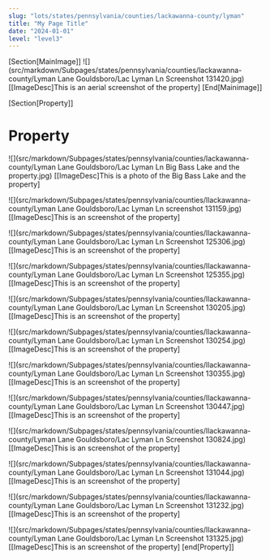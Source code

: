 ```yaml
---
slug: "lots/states/pennsylvania/counties/lackawanna-county/lyman"
title: "My Page Title"
date: "2024-01-01"
level: "level3"
---
```


[Section[MainImage]]
![](src/markdown/Subpages/states/pennsylvania/counties/lackawanna-county/Lyman Lane Gouldsboro/Lac Lyman Ln Screenshot 131420.jpg)
[[ImageDesc]This is an aerial screenshot of the property]
[End[Mainimage]]

[Section[Property]]
# Property

![](src/markdown/Subpages/states/pennsylvania/counties/lackawanna-county/Lyman Lane Gouldsboro/Lac Lyman Ln Big Bass Lake and the property.jpg)
[[ImageDesc]This is a photo of the Big Bass Lake and the property]

![](src/markdown/Subpages/states/pennsylvania/counties/llackawanna-county/Lyman Lane Gouldsboro/Lac Lyman Ln screenshot 131159.jpg)
[[ImageDesc]This is an screenshot of the property]

![](src/markdown/Subpages/states/pennsylvania/counties/llackawanna-county/Lyman Lane Gouldsboro/Lac Lyman Ln Screenshot 125306.jpg)
[[ImageDesc]This is an screenshot of the property]

![](src/markdown/Subpages/states/pennsylvania/counties/llackawanna-county/Lyman Lane Gouldsboro/Lac Lyman Ln Screenshot 125355.jpg)
[[ImageDesc]This is an screenshot of the property]

![](src/markdown/Subpages/states/pennsylvania/counties/llackawanna-county/Lyman Lane Gouldsboro/Lac Lyman Ln Screenshot 130205.jpg)
[[ImageDesc]This is an screenshot of the property]

![](src/markdown/Subpages/states/pennsylvania/counties/llackawanna-county/Lyman Lane Gouldsboro/Lac Lyman Ln Screenshot 130254.jpg)
[[ImageDesc]This is an screenshot of the property]

![](src/markdown/Subpages/states/pennsylvania/counties/llackawanna-county/Lyman Lane Gouldsboro/Lac Lyman Ln Screenshot 130355.jpg)
[[ImageDesc]This is an screenshot of the property]

![](src/markdown/Subpages/states/pennsylvania/counties/llackawanna-county/Lyman Lane Gouldsboro/Lac Lyman Ln Screenshot 130447.jpg)
[[ImageDesc]This is an screenshot of the property]

![](src/markdown/Subpages/states/pennsylvania/counties/llackawanna-county/Lyman Lane Gouldsboro/Lac Lyman Ln Screenshot 130824.jpg)
[[ImageDesc]This is an screenshot of the property]

![](src/markdown/Subpages/states/pennsylvania/counties/llackawanna-county/Lyman Lane Gouldsboro/Lac Lyman Ln Screenshot 131044.jpg)
[[ImageDesc]This is an screenshot of the property]

![](src/markdown/Subpages/states/pennsylvania/counties/llackawanna-county/Lyman Lane Gouldsboro/Lac Lyman Ln Screenshot 131232.jpg)
[[ImageDesc]This is an screenshot of the property]

![](src/markdown/Subpages/states/pennsylvania/counties/llackawanna-county/Lyman Lane Gouldsboro/Lac Lyman Ln Screenshot 131325.jpg)
[[ImageDesc]This is an screenshot of the property]
[end[Property]]
